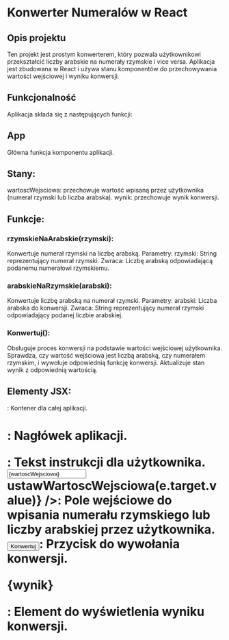 # Konwerter Numeralów w React 
## Opis projektu
Ten projekt jest prostym konwerterem, który pozwala użytkownikowi przekształcić liczby arabskie na numerały rzymskie i vice versa. Aplikacja jest zbudowana w React i używa stanu komponentów do przechowywania wartości wejściowej i wyniku konwersji.

## Funkcjonalność
Aplikacja składa się z następujących funkcji:

## App
Główna funkcja komponentu aplikacji.

## Stany:

wartoscWejsciowa: przechowuje wartość wpisaną przez użytkownika (numerał rzymski lub liczba arabska).
wynik: przechowuje wynik konwersji.

## Funkcje:

### rzymskieNaArabskie(rzymski):

Konwertuje numerał rzymski na liczbę arabską.
Parametry:
rzymski: String reprezentujący numerał rzymski.
Zwraca: Liczbę arabską odpowiadającą podanemu numerałowi rzymskiemu.

### arabskieNaRzymskie(arabski):

Konwertuje liczbę arabską na numerał rzymski.
Parametry:
arabski: Liczba arabska do konwersji.
Zwraca: String reprezentujący numerał rzymski odpowiadający podanej liczbie arabskiej.

### Konwertuj():

Obsługuje proces konwersji na podstawie wartości wejściowej użytkownika.
Sprawdza, czy wartość wejściowa jest liczbą arabską, czy numerałem rzymskim, i wywołuje odpowiednią funkcję konwersji.
Aktualizuje stan wynik z odpowiednią wartością.

## Elementy JSX:

<div className="container">: Kontener dla całej aplikacji.
<h1>: Nagłówek aplikacji.
<p>: Tekst instrukcji dla użytkownika.
<input type="text" id="numeral" value={wartoscWejsciowa} onChange={(e) => ustawWartoscWejsciowa(e.target.value)} />: Pole wejściowe do wpisania numerału rzymskiego lub liczby arabskiej przez użytkownika.
<input type="submit" value="Konwertuj" onClick={Konwertuj} />: Przycisk do wywołania konwersji.
<p id="wynik">{wynik}</p>: Element do wyświetlenia wyniku konwersji.


